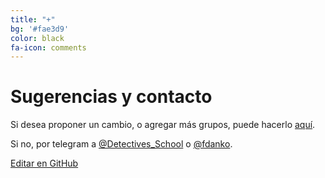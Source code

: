 ```yaml
---
title: "+"
bg: '#fae3d9'
color: black
fa-icon: comments
---
```

# Sugerencias y contacto

Si desea proponer un cambio, o agregar más grupos, puede hacerlo [aquí](https://github.com/fiubaverse/fiubaverse.github.io/issues).

Si no, por telegram a [@Detectives_School](https://t.me/Detectives_School) o [@fdanko](https://t.me/fdanko).

<span class="editongithub">
	<a href="{{site.github.repository_url}}/blob/master/{{page.path}}">
		<i class="fas fa-pen"></i> Editar en GitHub
	</a>
</span>